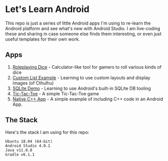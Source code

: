 # Let's Learn Android

This repo is just a series of little Android apps I'm using to re-learn the Android platform and see what's new with Android Studio. I am live-coding these and sharing in case someone else finds them interesting, or even just useful templates for their own work.

## Apps

1. [Roleplaying Dice](RoleplayingDice/) - Calculator-like tool for gamers to roll various kinds of dice
2. [Custom List Example](CustomListExample/) - Learning to use custom layouts and display images (of Cthulhu)
3. [SQLite Demo](SQLiteDemo/) - Learning to use Android's built-in SQLite DB tooling
4. [Tic-Tac-Toe](TicTacToe/) - A simple Tic-Tac-Toe game
5. [Native C++ App](NativeCPPApp) - A simple example of including C++ code in an Android App.


## The Stack

Here's the stack I am using for this repo:

    Ubuntu 18.04 (64-bit)
    Android Studio 4.0.1
    Java v11.0.8
    Gradle v6.1.1
